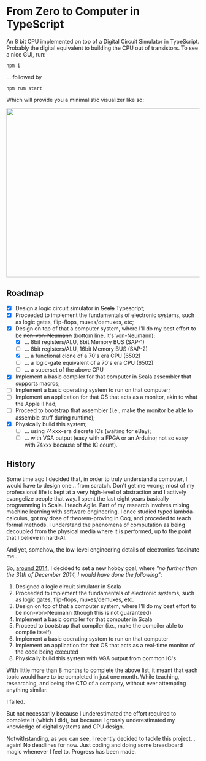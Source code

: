 # From Zero to Computer in TypeScript

An 8 bit CPU implemented on top of a Digital Circuit Simulator in TypeScript. Probably the digital equivalent to building the CPU out of transistors. To see a nice GUI, run:

```npm i```

... followed by

```npm rum start```

Which will provide you a minimalistic visualizer like so:

<img src="https://github.com/hugoferreira/from-zero-to-computer-ts/raw/master/screenshots/debugger.png" width="532" height="440">

## Roadmap

 - [x] Design a logic circuit simulator in ~~Scala~~ Typescript;
 - [x] Proceeded to implement the fundamentals of electronic systems, such as logic gates, flip-flops, muxes/demuxes, etc;
 - [x] Design on top of that a computer system, where I'll do my best effort to be ~~non-von-Neumann~~ (bottom line, it's von-Neumann);
    - [x] ... 8bit registers/ALU, 8bit Memory BUS (SAP-1)
    - [ ] ... 8bit registers/ALU, 16bit Memory BUS (SAP-2)
    - [x] ... a functional clone of a 70's era CPU (6502)
    - [ ] ... a logic-gate equivalent of a 70's era CPU (6502)
    - [ ] ... a superset of the above CPU 
 - [x] Implement a ~~basic compiler for that computer in Scala~~ assembler that supports macros;
 - [ ] Implement a basic operating system to run on that computer;
 - [ ] Implement an application for that OS that acts as a monitor, akin to what the Apple II had;
 - [ ] Proceed to bootstrap that assembler (i.e., make the monitor be able to assemble stuff during runtime);
 - [x] Physically build this system;
    - [ ] ... using 74xxx-era discrete ICs (waiting for eBay);
    - [ ] ... with VGA output (easy with a FPGA or an Arduino; not so easy with 74xxx because of the IC count).

## History

Some time ago I decided that, in order to truly understand a computer, I would have to design one... from scratch. Don't get me wrong; most of my professional life is kept at a very high-level of abstraction and I actively evangelize people that way. I spent the last eight years basically programming in Scala. I teach Agile. Part of my research involves mixing machine learning with software engineering. I once studied typed lambda-calculus, got my dose of theorem-proving in Coq, and proceded to teach formal methods. I understand the phenomena of computation as being decoupled from the physical media where it is performed, up to the point that I believe in hard-AI.

And yet, somehow, the low-level engineering details of electronics fascinate me...

So, [around 2014](https://github.com/hugoferreira/from-zero-to-computer), I decided to set a new hobby goal, where *"no further than the 31th of December 2014, I would have done the following"*:

1. Designed a logic circuit simulator in Scala
2. Proceeded to implement the fundamentals of electronic systems, such as logic gates, flip-flops, muxes/demuxes, etc.
3. Design on top of that a computer system, where I'll do my best effort to be non-von-Neumann (though this is not guaranteed)
4. Implement a basic compiler for that computer in Scala
5. Proceed to bootstrap that compiler (i.e., make the compiler able to compile itself)
6. Implement a basic operating system to run on that computer
7. Implement an application for that OS that acts as a real-time monitor of the code being executed
8. Physically build this system with VGA output from common IC's

With little more than 8 months to complete the above list, it meant that each topic would have to be completed in just one month. While teaching, researching, and being the CTO of a company, without ever attempting anything similar.

I failed.

But not necessarily because I underestimated the effort required to complete it (which I did), but because I grossly underestimated my knowledge of digital systems and CPU design. 

Notwithstanding, as you can see, I recently decided to tackle this project... again! No deadlines for now. Just coding and doing some breadboard magic whenever I feel to. Progress has been made.

